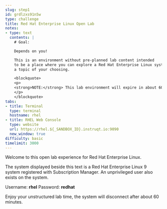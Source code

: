 ```yaml
---
slug: step1
id: grdlzxs91n5w
type: challenge
title: Red Hat Enterprise Linux Open Lab
notes:
- type: text
  contents: |
    # Goal:

    Depends on you!

    This is an environment without pre-planned lab content intended
    to be a place where you can explore a Red Hat Enterprise Linux system on
    a topic of your choosing.

    <blockquote>
    <p>
    <strong>NOTE:</strong> This lab environment will expire in about 60 minutes.
    </p>
    </blockquote>
tabs:
- title: Terminal
  type: terminal
  hostname: rhel
- title: RHEL Web Console
  type: website
  url: https://rhel.${_SANDBOX_ID}.instruqt.io:9090
  new_window: true
difficulty: basic
timelimit: 3000
---
```

Welcome to this open lab experience for Red Hat Enterprise Linux.

The system displayed beside this text is a Red Hat Enterprise Linux 9
system registered with Subscription Manager.
An unprivileged user also exists on the system.

Username: __rhel__
Password: __redhat__

Enjoy your unstructured lab time, the system will disconnect after about
60 minutes.
